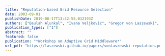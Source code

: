 ```yaml
---
title: "Reputation-based Grid Resource Selection"
date: 2003-09-01
publishDate: 2019-08-17T13:42:58.012193Z
authors: ["Beulah Alunkal", "Ivana Veljkovic", "Gregor von Laszewski", "Kaizar Amin"]
publication_types: ["1"]
abstract: ""
featured: false
publication: "*Workshop on Adaptive Grid Middleware*"
url_pdf: "https://laszewski.github.io/papers/vonLaszewski-reputation.pdf"
---
```


